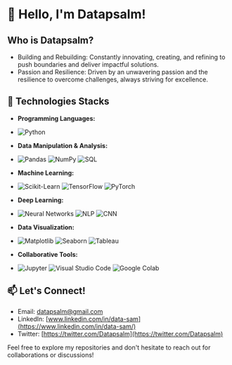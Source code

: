 # 👋 Hello, I'm Datapsalm!

## Who is Datapsalm?

- Building and Rebuilding: Constantly innovating, creating, and refining to push boundaries and deliver impactful solutions.
- Passion and Resilience: Driven by an unwavering passion and the resilience to overcome challenges, always striving for excellence.

## 🔧 Technologies Stacks

- **Programming Languages:**
- 
  ![Python](https://img.shields.io/badge/Python-3776AB?style=for-the-badge&logo=python&logoColor=white)

- **Data Manipulation & Analysis:**
- 
  ![Pandas](https://img.shields.io/badge/pandas-150458?style=for-the-badge&logo=pandas&logoColor=white)
  ![NumPy](https://img.shields.io/badge/Numpy-013243?style=for-the-badge&logo=numpy&logoColor=white)
  ![SQL](https://img.shields.io/badge/SQL-4479A1?style=for-the-badge&logo=sql&logoColor=white)

- **Machine Learning:**
- 
  ![Scikit-Learn](https://img.shields.io/badge/scikit--learn-F7931E?style=for-the-badge&logo=scikit-learn&logoColor=white)
  ![TensorFlow](https://img.shields.io/badge/TensorFlow-FF6F00?style=for-the-badge&logo=tensorflow&logoColor=white)
  ![PyTorch](https://img.shields.io/badge/PyTorch-EE4C2C?style=for-the-badge&logo=pytorch&logoColor=white)

- **Deep Learning:**
- 
  ![Neural Networks](https://img.shields.io/badge/Neural_Networks-black?style=for-the-badge)
  ![NLP](https://img.shields.io/badge/NLP-blue?style=for-the-badge)
  ![CNN](https://img.shields.io/badge/CNN-red?style=for-the-badge)


- **Data Visualization:**
- 
  ![Matplotlib](https://img.shields.io/badge/Matplotlib-013243?style=for-the-badge&logo=matplotlib&logoColor=white)
  ![Seaborn](https://img.shields.io/badge/Seaborn-0078D4?style=for-the-badge)
  ![Tableau](https://img.shields.io/badge/Tableau-E97627?style=for-the-badge&logo=tableau&logoColor=white)

- **Collaborative Tools:**
- 
  ![Jupyter](https://img.shields.io/badge/Jupyter-F37626?style=for-the-badge&logo=Jupyter&logoColor=white)
  ![Visual Studio Code](https://img.shields.io/badge/Visual_Studio_Code-007ACC?style=for-the-badge&logo=visual-studio-code&logoColor=white)
  ![Google Colab](https://img.shields.io/badge/Google%20Colab-F9AB00?style=for-the-badge&logo=google-colab&logoColor=white)

## 📫 Let's Connect!

- Email: [datapsalm@gmail.com](mailto:datapsalm@gmail.com)
- LinkedIn: [www.linkedin.com/in/data-sam](https://www.linkedin.com/in/data-sam/)
- Twitter: [https://twitter.com/Datapsalm](https://twitter.com/Datapsalm)

Feel free to explore my repositories and don't hesitate to reach out for collaborations or discussions!
